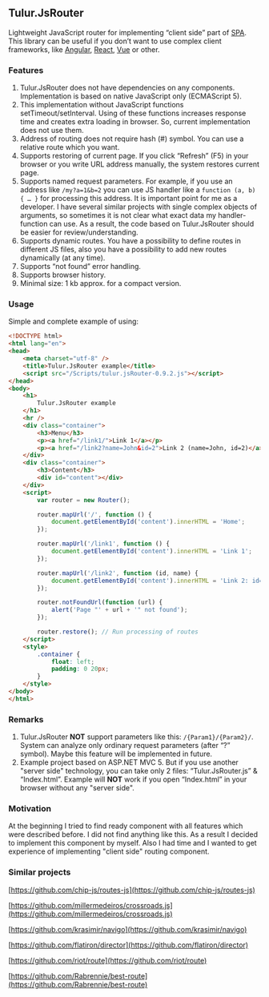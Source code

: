 ## Tulur.JsRouter
Lightweight JavaScript router for implementing “client side” part of [SPA](https://en.wikipedia.org/wiki/Single-page_application). This library can be useful if you don’t want to use complex client frameworks, like [Angular](https://angular.io/), [React](https://reactjs.org/), [Vue](https://vuejs.org/) or other.

### Features
1.	Tulur.JsRouter does not have dependencies on any components. Implementation is based on native JavaScript only (ECMAScript 5).
2.	This implementation without JavaScript functions setTimeout/setInterval. Using of these functions increases response time and creates extra loading in browser. So, current implementation does not use them.
3.	Address of routing does not require hash (#) symbol. You can use a relative route which you want.
4.	Supports restoring of current page. If you click “Refresh” (F5) in your browser or you write URL address manually, the system restores current page.
5.	Supports named request parameters. For example, if you use an address like `/my?a=1&b=2` you can use JS handler like a `function (a, b) { … }` for processing this address. It is important point for me as a developer. I have several similar projects with single complex objects of arguments, so sometimes it is not clear what exact data my handler-function can use. As a result, the code based on Tulur.JsRouter should be easier for review/understanding.
6.	Supports dynamic routes. You have a possibility to define routes in different JS files, also you have a possibility to add new routes dynamically (at any time).
7.	Supports “not found” error handling.
8.	Supports browser history.
9.	Minimal size: 1 kb approx. for a compact version.

### Usage

Simple and complete example of using:

```html
<!DOCTYPE html>
<html lang="en">
<head>
    <meta charset="utf-8" />
    <title>Tulur.JsRouter example</title>
    <script src="/Scripts/tulur.jsRouter-0.9.2.js"></script>
</head>
<body>
    <h1>
        Tulur.JsRouter example
    </h1>
    <hr />
    <div class="container">
        <h3>Menu</h3>
        <p><a href="/link1/">Link 1</a></p>
        <p><a href="/link2?name=John&id=2">Link 2 (name=John, id=2)</a></p>
    </div>
    <div class="container">
        <h3>Content</h3>
        <div id="content"></div>
    </div>
    <script>
        var router = new Router();

        router.mapUrl('/', function () {
            document.getElementById('content').innerHTML = 'Home';
        });

        router.mapUrl('/link1', function () {
            document.getElementById('content').innerHTML = 'Link 1';
        });

        router.mapUrl('/link2', function (id, name) {
            document.getElementById('content').innerHTML = 'Link 2: id=' + id + ', name=' + name;
        });

        router.notFoundUrl(function (url) {
            alert('Page "' + url + '" not found');
        });

        router.restore(); // Run processing of routes
    </script>
    <style>
        .container {
            float: left;
            padding: 0 20px;
        }
    </style>
</body>
</html>
```

### Remarks
1.	Tulur.JsRouter **NOT** support parameters like this: `/{Param1}/{Param2}/`. System can analyze only ordinary request parameters (after “?” symbol). Maybe this feature will be implemented in future.
2.	Example project based on ASP.NET MVC 5. But if you use another "server side" technology, you can take only 2 files: “Tulur.JsRouter.js” & “Index.html”. Example will **NOT** work if you open “Index.html” in your browser without any "server side".

### Motivation
At the beginning I tried to find ready component with all features which were described before. I did not find anything like this. As a result I decided to implement this component by myself. Also I had time and I wanted to get experience of implementing "client side" routing component.

### Similar projects
[https://github.com/chip-js/routes-js](https://github.com/chip-js/routes-js)

[https://github.com/millermedeiros/crossroads.js](https://github.com/millermedeiros/crossroads.js)

[https://github.com/krasimir/navigo](https://github.com/krasimir/navigo)

[https://github.com/flatiron/director](https://github.com/flatiron/director)

[https://github.com/riot/route](https://github.com/riot/route)

[https://github.com/Rabrennie/best-route](https://github.com/Rabrennie/best-route)
